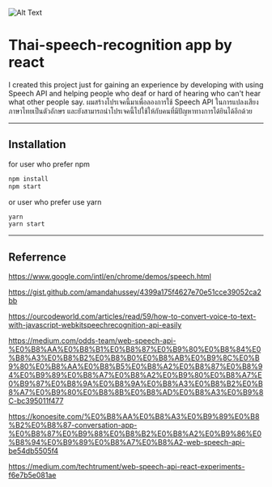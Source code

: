 ![Alt Text](https://media.giphy.com/media/f8y5Q6KpV8ELx5rhlT/giphy.gif)

# Thai-speech-recognition app by react
I created this project just for gaining an experience by developing with using Speech API and helping people who deaf or hard of hearing who can't hear what other people say.
ผมสร้างโปรเจคนี้มาเพื่อลองการใช้ Speech API ในการแปลงเสียงภาษาไทยเป็นตัวอักษร และยังสามารถนำโปรเจคนี้ไปใช้ให้กับคนที่มีปัญหาทางการได้ยินได้อีกด้วย 

-------

## Installation

for user who prefer npm
```bash
npm install
npm start
```
or user who prefer use yarn
```bash
yarn
yarn start 
```
-------

## Referrence
https://www.google.com/intl/en/chrome/demos/speech.html

https://gist.github.com/amandahussey/4399a175f4627e70e51cce39052ca2bb

https://ourcodeworld.com/articles/read/59/how-to-convert-voice-to-text-with-javascript-webkitspeechrecognition-api-easily

https://medium.com/odds-team/web-speech-api-%E0%B8%AA%E0%B8%B1%E0%B8%87%E0%B9%80%E0%B8%84%E0%B8%A3%E0%B8%B2%E0%B8%B0%E0%B8%AB%E0%B9%8C%E0%B9%80%E0%B8%AA%E0%B8%B5%E0%B8%A2%E0%B8%87%E0%B8%94%E0%B9%89%E0%B8%A7%E0%B8%A2%E0%B9%80%E0%B8%A7%E0%B9%87%E0%B8%9A%E0%B8%9A%E0%B8%A3%E0%B8%B2%E0%B8%A7%E0%B9%80%E0%B8%8B%E0%B8%AD%E0%B8%A3%E0%B9%8C-bc395011f477

https://konoesite.com/%E0%B8%AA%E0%B8%A3%E0%B9%89%E0%B8%B2%E0%B8%87-conversation-app-%E0%B8%87%E0%B9%88%E0%B8%B2%E0%B8%A2%E0%B9%86%E0%B8%94%E0%B9%89%E0%B8%A7%E0%B8%A2-web-speech-api-be54db5505f4

https://medium.com/techtrument/web-speech-api-react-experiments-f6e7b5e081ae
